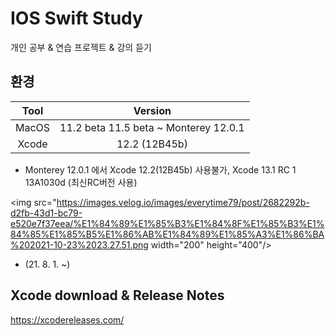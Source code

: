 # IOS Swift Study
개인 공부 & 연습 프로젝트 & 강의 듣기

## 환경
| Tool | Version |
|:------:|:------:|
| MacOS | 11.2 beta 11.5 beta ~ Monterey 12.0.1 |
| Xcode | 12.2 (12B45b) |

- Monterey 12.0.1 에서 Xcode 12.2(12B45b) 사용불가,  Xcode 13.1 RC 1 13A1030d	(최신RC버전 사용)
  
<img src="https://images.velog.io/images/everytime79/post/2682292b-d2fb-43d1-bc79-e520e7f37eea/%E1%84%89%E1%85%B3%E1%84%8F%E1%85%B3%E1%84%85%E1%85%B5%E1%86%AB%E1%84%89%E1%85%A3%E1%86%BA%202021-10-23%2023.27.51.png  width="200" height="400"/>

- (21. 8. 1. ~)

## Xcode download & Release Notes
https://xcodereleases.com/ 

